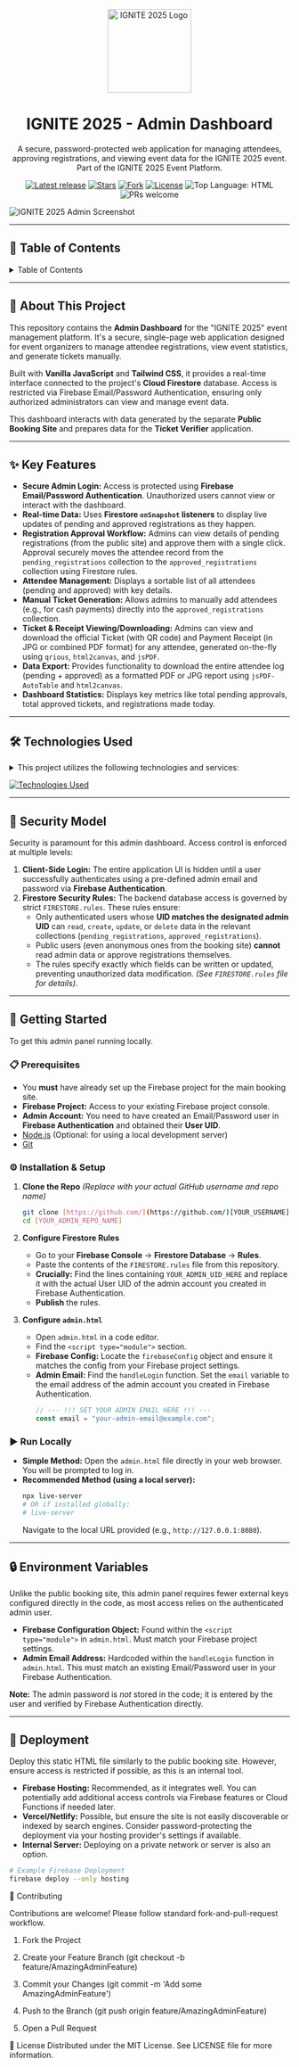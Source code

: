 <div align="center">
  <img src="https://i.postimg.cc/HkXcxcgX/1758263167091.png" alt="IGNITE 2025 Logo" width="150" />
  <h1>IGNITE 2025 - Admin Dashboard</h1>
  <p>
    A secure, password-protected web application for managing attendees, approving registrations, and viewing event data for the IGNITE 2025 event. Part of the IGNITE 2025 Event Platform.
  </p>
  
  <p>
    <a href="https://github.com/[YOUR_USERNAME]/[YOUR_ADMIN_REPO_NAME]/releases"><img src="https://img.shields.io/github/v/release/[YOUR_USERNAME]/[YOUR_ADMIN_REPO_NAME]?label=Latest%20release&style=flat-square" alt="Latest release"/></a>
    <a href="https://github.com/[YOUR_USERNAME]/[YOUR_ADMIN_REPO_NAME]/stargazers"><img src="https://img.shields.io/github/stars/[YOUR_USERNAME]/[YOUR_ADMIN_REPO_NAME]?style=flat-square" alt="Stars"/></a>
    <a href="https://github.com/[YOUR_USERNAME]/[YOUR_ADMIN_REPO_NAME]/forks"><img src="https://img.shields.io/github/forks/[YOUR_USERNAME]/[YOUR_ADMIN_REPO_NAME]?style=flat-square" alt="Fork"/></a>
    <a href="https://github.com/[YOUR_USERNAME]/[YOUR_ADMIN_REPO_NAME]/blob/main/LICENSE"><img src="https://img.shields.io/github/license/[YOUR_USERNAME]/[YOUR_ADMIN_REPO_NAME]?style=flat-square&color=blue" alt="License"/></a>
    <img src="https://img.shields.io/github/languages/top/[YOUR_USERNAME]/[YOUR_ADMIN_REPO_NAME]?style=flat-square&logo=html5&logoColor=white&color=E34F26" alt="Top Language: HTML"/>
    <img src="https://img.shields.io/badge/PRs-welcome-brightgreen.svg?style=flat-square" alt="PRs welcome"/>
  </p>
</div>

![IGNITE 2025 Admin Screenshot](https://placehold.co/800x400/111A15/16FF00?text=Your+Admin+Panel+Screenshot+Here)

---

## 📖 Table of Contents

<details><summary>Table of Contents</summary>

* [🚀 About This Project](#-about-this-project)
* [✨ Key Features](#-key-features)
* [🛠️ Technologies Used](#️-technologies-used)
* [🔐 Security Model](#-security-model)
* [🧰 Getting Started](#-getting-started)
  * [📋 Prerequisites](#-prerequisites)
  * [⚙️ Installation & Setup](#️-installation--setup)
  * [▶️ Run Locally](#️-run-locally)
* [🔒 Environment Variables](#-environment-variables)
* [🚀 Deployment](#-deployment)
* [🤝 Contributing](#-contributing)
* [📄 License](#-license)
* [💎 Acknowledgements](#-acknowledgements)

</details>

---

## 🚀 About This Project

This repository contains the **Admin Dashboard** for the "IGNITE 2025" event management platform. It's a secure, single-page web application designed for event organizers to manage attendee registrations, view event statistics, and generate tickets manually.

Built with **Vanilla JavaScript** and **Tailwind CSS**, it provides a real-time interface connected to the project's **Cloud Firestore** database. Access is restricted via Firebase Email/Password Authentication, ensuring only authorized administrators can view and manage event data.

This dashboard interacts with data generated by the separate **Public Booking Site** and prepares data for the **Ticket Verifier** application.

---

## ✨ Key Features

* **Secure Admin Login:** Access is protected using **Firebase Email/Password Authentication**. Unauthorized users cannot view or interact with the dashboard.
* **Real-time Data:** Uses **Firestore `onSnapshot` listeners** to display live updates of pending and approved registrations as they happen.
* **Registration Approval Workflow:** Admins can view details of pending registrations (from the public site) and approve them with a single click. Approval securely moves the attendee record from the `pending_registrations` collection to the `approved_registrations` collection using Firestore rules.
* **Attendee Management:** Displays a sortable list of all attendees (pending and approved) with key details.
* **Manual Ticket Generation:** Allows admins to manually add attendees (e.g., for cash payments) directly into the `approved_registrations` collection.
* **Ticket & Receipt Viewing/Downloading:** Admins can view and download the official Ticket (with QR code) and Payment Receipt (in JPG or combined PDF format) for any attendee, generated on-the-fly using `qrious`, `html2canvas`, and `jsPDF`.
* **Data Export:** Provides functionality to download the entire attendee log (pending + approved) as a formatted PDF or JPG report using `jsPDF-AutoTable` and `html2canvas`.
* **Dashboard Statistics:** Displays key metrics like total pending approvals, total approved tickets, and registrations made today.

---

## 🛠️ Technologies Used

<details><summary>This project utilizes the following technologies and services:</summary>

* [**HTML5**](https://developer.mozilla.org/en-US/docs/Web/Guide/HTML/HTML5): Standard markup language for creating web pages.
* [**Tailwind CSS**](https://tailwindcss.com/): A utility-first CSS framework for rapidly building custom user interfaces.
* [**JavaScript (ES6+)**](https://developer.mozilla.org/en-US/docs/Web/JavaScript): Core programming language for web interactivity. Uses modern features like Modules.
* [**Firebase Firestore**](https://firebase.google.com/products/firestore): NoSQL cloud database providing real-time data synchronization. Used to store and manage `pending_registrations` and `approved_registrations`.
* [**Firebase Authentication**](https://firebase.google.com/products/auth): Used for **Email/Password Authentication** to secure the entire dashboard.
* [**jsPDF**](https://github.com/parallax/jsPDF) & [**jsPDF-AutoTable**](https://github.com/simonbengtsson/jsPDF-AutoTable): Client-side JavaScript libraries to generate PDF documents and tables.
* [**html2canvas**](https://html2canvas.hertzen.com/): JavaScript library to take "screenshots" of HTML elements (used for JPG exports and PDF generation).
* [**qrious**](https://github.com/neocotic/qrious): JavaScript library for generating QR codes for tickets.

</details>

[![Technologies Used](https://skillicons.dev/icons?i=html,tailwind,js,firebase)](https://skillicons.dev)

---

## 🔐 Security Model

Security is paramount for this admin dashboard. Access control is enforced at multiple levels:

1.  **Client-Side Login:** The entire application UI is hidden until a user successfully authenticates using a pre-defined admin email and password via **Firebase Authentication**.
2.  **Firestore Security Rules:** The backend database access is governed by strict `FIRESTORE.rules`. These rules ensure:
    * Only authenticated users whose **UID matches the designated admin UID** can `read`, `create`, `update`, or `delete` data in the relevant collections (`pending_registrations`, `approved_registrations`).
    * Public users (even anonymous ones from the booking site) **cannot** read admin data or approve registrations themselves.
    * The rules specify exactly which fields can be written or updated, preventing unauthorized data modification. *(See `FIRESTORE.rules` file for details)*.

---

## 🧰 Getting Started

To get this admin panel running locally.

### 📋 Prerequisites

* You **must** have already set up the Firebase project for the main booking site.
* **Firebase Project:** Access to your existing Firebase project console.
* **Admin Account:** You need to have created an Email/Password user in **Firebase Authentication** and obtained their **User UID**.
* [Node.js](https://nodejs.org/en/) (Optional: for using a local development server)
* [Git](https://git-scm.com/downloads)

### ⚙️ Installation & Setup

1.  **Clone the Repo**
    *(Replace with your actual GitHub username and repo name)*
    ```bash
    git clone [https://github.com/](https://github.com/)[YOUR_USERNAME]/[YOUR_ADMIN_REPO_NAME].git
    cd [YOUR_ADMIN_REPO_NAME]
    ```

2.  **Configure Firestore Rules**
    * Go to your **Firebase Console** -> **Firestore Database** -> **Rules**.
    * Paste the contents of the `FIRESTORE.rules` file from this repository.
    * **Crucially:** Find the lines containing `YOUR_ADMIN_UID_HERE` and replace it with the actual User UID of the admin account you created in Firebase Authentication.
    * **Publish** the rules.

3.  **Configure `admin.html`**
    * Open `admin.html` in a code editor.
    * Find the `<script type="module">` section.
    * **Firebase Config:** Locate the `firebaseConfig` object and ensure it matches the config from your Firebase project settings.
    * **Admin Email:** Find the `handleLogin` function. Set the `email` variable to the email address of the admin account you created in Firebase Authentication.
        ```javascript
        // --- !!! SET YOUR ADMIN EMAIL HERE !!! ---
        const email = "your-admin-email@example.com";
        ```

### ▶️ Run Locally

* **Simple Method:** Open the `admin.html` file directly in your web browser. You will be prompted to log in.
* **Recommended Method (using a local server):**
    ```bash
    npx live-server
    # OR if installed globally:
    # live-server
    ```
    Navigate to the local URL provided (e.g., `http://127.0.0.1:8080`).

---

## 🔒 Environment Variables

Unlike the public booking site, this admin panel requires fewer external keys configured directly in the code, as most access relies on the authenticated admin user.

* **Firebase Configuration Object:** Found within the `<script type="module">` in `admin.html`. Must match your Firebase project settings.
* **Admin Email Address:** Hardcoded within the `handleLogin` function in `admin.html`. This must match an existing Email/Password user in your Firebase Authentication.

**Note:** The admin password is *not* stored in the code; it is entered by the user and verified by Firebase Authentication directly.

---

## 🚀 Deployment

Deploy this static HTML file similarly to the public booking site. However, ensure access is restricted if possible, as this is an internal tool.

* **Firebase Hosting:** Recommended, as it integrates well. You can potentially add additional access controls via Firebase features or Cloud Functions if needed later.
* **Vercel/Netlify:** Possible, but ensure the site is not easily discoverable or indexed by search engines. Consider password-protecting the deployment via your hosting provider's settings if available.
* **Internal Server:** Deploying on a private network or server is also an option.

```bash
# Example Firebase Deployment
firebase deploy --only hosting
```

🤝 Contributing

Contributions are welcome! Please follow standard fork-and-pull-request workflow.

1. Fork the Project

2. Create your Feature Branch (git checkout -b feature/AmazingAdminFeature)

3. Commit your Changes (git commit -m 'Add some AmazingAdminFeature')

4. Push to the Branch (git push origin feature/AmazingAdminFeature)

5. Open a Pull Request

📄 License
Distributed under the MIT License. See LICENSE file for more information.
